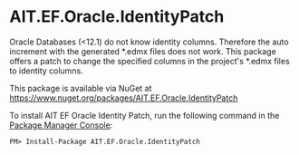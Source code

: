 AIT.EF.Oracle.IdentityPatch
===========================

Oracle Databases (<12.1) do not know identity columns. Therefore the auto increment with the generated \*.edmx files does not work. This package offers a patch to change the specified columns in the project's \*.edmx files to identity columns.

This package is available via NuGet at https://www.nuget.org/packages/AIT.EF.Oracle.IdentityPatch

To install AIT EF Oracle Identity Patch, run the following command in the [Package Manager Console](http://docs.nuget.org/docs/start-here/using-the-package-manager-console):

    PM> Install-Package AIT.EF.Oracle.IdentityPatch 